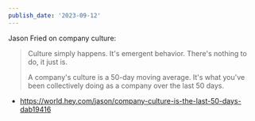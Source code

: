 ```yaml
---
publish_date: '2023-09-12'
---
```

Jason Fried on company culture:

>Culture simply happens. It's emergent behavior. There's nothing to do, it just is.
>
>A company's culture is a 50-day moving average. It's what you've been collectively doing as a company over the last 50 days.

- https://world.hey.com/jason/company-culture-is-the-last-50-days-dab19416
